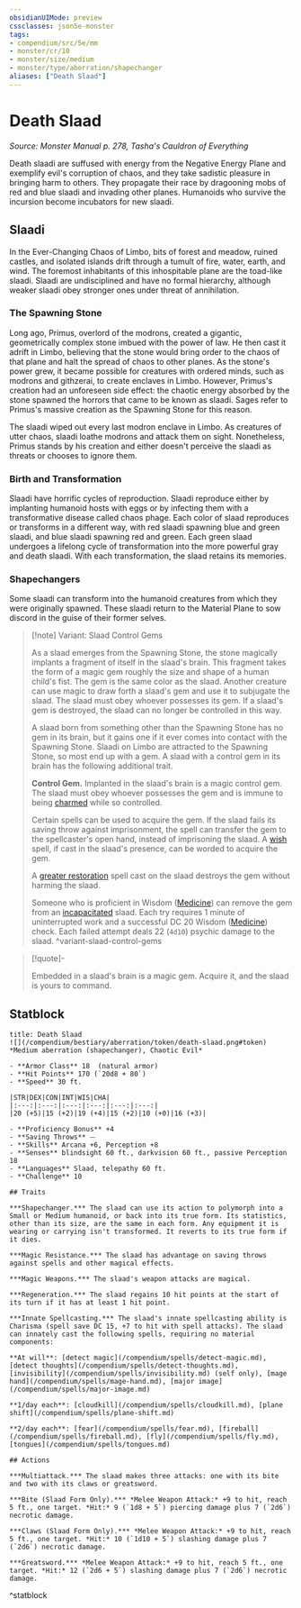```yaml
---
obsidianUIMode: preview
cssclasses: json5e-monster
tags:
- compendium/src/5e/mm
- monster/cr/10
- monster/size/medium
- monster/type/aberration/shapechanger
aliases: ["Death Slaad"]
---
```

# Death Slaad
*Source: Monster Manual p. 278, Tasha's Cauldron of Everything*  

Death slaadi are suffused with energy from the Negative Energy Plane and exemplify evil's corruption of chaos, and they take sadistic pleasure in bringing harm to others. They propagate their race by dragooning mobs of red and blue slaadi and invading other planes. Humanoids who survive the incursion become incubators for new slaadi.

## Slaadi

In the Ever-Changing Chaos of Limbo, bits of forest and meadow, ruined castles, and isolated islands drift through a tumult of fire, water, earth, and wind. The foremost inhabitants of this inhospitable plane are the toad-like slaadi. Slaadi are undisciplined and have no formal hierarchy, although weaker slaadi obey stronger ones under threat of annihilation.

### The Spawning Stone

Long ago, Primus, overlord of the modrons, created a gigantic, geometrically complex stone imbued with the power of law. He then cast it adrift in Limbo, believing that the stone would bring order to the chaos of that plane and halt the spread of chaos to other planes. As the stone's power grew, it became possible for creatures with ordered minds, such as modrons and githzerai, to create enclaves in Limbo. However, Primus's creation had an unforeseen side effect: the chaotic energy absorbed by the stone spawned the horrors that came to be known as slaadi. Sages refer to Primus's massive creation as the Spawning Stone for this reason.

The slaadi wiped out every last modron enclave in Limbo. As creatures of utter chaos, slaadi loathe modrons and attack them on sight. Nonetheless, Primus stands by his creation and either doesn't perceive the slaadi as threats or chooses to ignore them.

### Birth and Transformation

Slaadi have horrific cycles of reproduction. Slaadi reproduce either by implanting humanoid hosts with eggs or by infecting them with a transformative disease called chaos phage. Each color of slaad reproduces or transforms in a different way, with red slaadi spawning blue and green slaadi, and blue slaadi spawning red and green. Each green slaad undergoes a lifelong cycle of transformation into the more powerful gray and death slaadi. With each transformation, the slaad retains its memories.

### Shapechangers

Some slaadi can transform into the humanoid creatures from which they were originally spawned. These slaadi return to the Material Plane to sow discord in the guise of their former selves.

> [!note] Variant: Slaad Control Gems
> 
> As a slaad emerges from the Spawning Stone, the stone magically implants a fragment of itself in the slaad's brain. This fragment takes the form of a magic gem roughly the size and shape of a human child's fist. The gem is the same color as the slaad. Another creature can use magic to draw forth a slaad's gem and use it to subjugate the slaad. The slaad must obey whoever possesses its gem. If a slaad's gem is destroyed, the slaad can no longer be controlled in this way.
> 
> A slaad born from something other than the Spawning Stone has no gem in its brain, but it gains one if it ever comes into contact with the Spawning Stone. Slaadi on Limbo are attracted to the Spawning Stone, so most end up with a gem. A slaad with a control gem in its brain has the following additional trait.
> 
> **Control Gem.** Implanted in the slaad's brain is a magic control gem. The slaad must obey whoever possesses the gem and is immune to being [charmed](/compendium/rules/conditions.md#charmed) while so controlled.
> 
> Certain spells can be used to acquire the gem. If the slaad fails its saving throw against imprisonment, the spell can transfer the gem to the spellcaster's open hand, instead of imprisoning the slaad. A [wish](/compendium/spells/wish.md) spell, if cast in the slaad's presence, can be worded to acquire the gem.
> 
> A [greater restoration](/compendium/spells/greater-restoration.md) spell cast on the slaad destroys the gem without harming the slaad.
> 
> Someone who is proficient in Wisdom ([Medicine](/compendium/rules/skills.md#Medicine)) can remove the gem from an [incapacitated](/compendium/rules/conditions.md#incapacitated) slaad. Each try requires 1 minute of uninterrupted work and a successful DC 20 Wisdom ([Medicine](/compendium/rules/skills.md#Medicine)) check. Each failed attempt deals 22 (`4d10`) psychic damage to the slaad.
^variant-slaad-control-gems

> [!quote]-  
> 
> Embedded in a slaad's brain is a magic gem. Acquire it, and the slaad is yours to command.


## Statblock

```ad-statblock
title: Death Slaad
![](/compendium/bestiary/aberration/token/death-slaad.png#token)
*Medium aberration (shapechanger), Chaotic Evil*

- **Armor Class** 18  (natural armor)
- **Hit Points** 170 (`20d8 + 80`)
- **Speed** 30 ft.

|STR|DEX|CON|INT|WIS|CHA|
|:---:|:---:|:---:|:---:|:---:|:---:|
|20 (+5)|15 (+2)|19 (+4)|15 (+2)|10 (+0)|16 (+3)|

- **Proficiency Bonus** +4
- **Saving Throws** ⏤
- **Skills** Arcana +6, Perception +8
- **Senses** blindsight 60 ft., darkvision 60 ft., passive Perception 18
- **Languages** Slaad, telepathy 60 ft.
- **Challenge** 10

## Traits

***Shapechanger.*** The slaad can use its action to polymorph into a Small or Medium humanoid, or back into its true form. Its statistics, other than its size, are the same in each form. Any equipment it is wearing or carrying isn't transformed. It reverts to its true form if it dies.

***Magic Resistance.*** The slaad has advantage on saving throws against spells and other magical effects.

***Magic Weapons.*** The slaad's weapon attacks are magical.

***Regeneration.*** The slaad regains 10 hit points at the start of its turn if it has at least 1 hit point.

***Innate Spellcasting.*** The slaad's innate spellcasting ability is Charisma (spell save DC 15, +7 to hit with spell attacks). The slaad can innately cast the following spells, requiring no material components:

**At will**: [detect magic](/compendium/spells/detect-magic.md), [detect thoughts](/compendium/spells/detect-thoughts.md), [invisibility](/compendium/spells/invisibility.md) (self only), [mage hand](/compendium/spells/mage-hand.md), [major image](/compendium/spells/major-image.md)

**1/day each**: [cloudkill](/compendium/spells/cloudkill.md), [plane shift](/compendium/spells/plane-shift.md)

**2/day each**: [fear](/compendium/spells/fear.md), [fireball](/compendium/spells/fireball.md), [fly](/compendium/spells/fly.md), [tongues](/compendium/spells/tongues.md)

## Actions

***Multiattack.*** The slaad makes three attacks: one with its bite and two with its claws or greatsword.

***Bite (Slaad Form Only).*** *Melee Weapon Attack:* +9 to hit, reach 5 ft., one target. *Hit:* 9 (`1d8 + 5`) piercing damage plus 7 (`2d6`) necrotic damage.

***Claws (Slaad Form Only).*** *Melee Weapon Attack:* +9 to hit, reach 5 ft., one target. *Hit:* 10 (`1d10 + 5`) slashing damage plus 7 (`2d6`) necrotic damage.

***Greatsword.*** *Melee Weapon Attack:* +9 to hit, reach 5 ft., one target. *Hit:* 12 (`2d6 + 5`) slashing damage plus 7 (`2d6`) necrotic damage.
```
^statblock